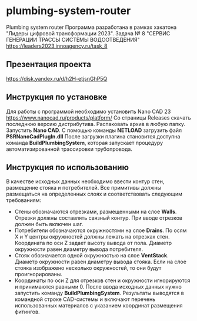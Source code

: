 # plumbing-system-router
Plumbing system router
Программа разработана в рамках хакатона "Лидеры цифровой трансформации 2023".
Задача № 8 "СЕРВИС ГЕНЕРАЦИИ ТРАССЫ СИСТЕМЫ ВОДООТВЕДЕНИЯ"
https://leaders2023.innoagency.ru/task_8

## Презентация проекта
https://disk.yandex.ru/d/h2H-etjsnGhP5Q

## Инструкция по установке
Для работы с программой необходимо установить Nano CAD 23 https://www.nanocad.ru/products/platform/
Со страницы Releases скачать последнюю версию дистрибутива.
Распаковать архив в любую папку.
Запустить **Nano CAD**.
С помощью команды **NETLOAD** загрузить файл **PSRNanoCadPlugIn.dll**
После загрузки плагина становится доступна команда **BuildPlumbingSystem**, которая запускает процедуру автоматизированной трассировки трубопровода.

## Инструкция по использованию
В качестве исходных данных необходимо ввести контур стен, размещение стояка и потребителей.
Все примитивы должны размещаться на определенных слоях и соответствовать следующим требованиям:
- Стены обозначаются отрезками, размещенными на слое **Walls**. Отрезки должны составлять связный контур. При вводе отрезков должен быть включен шаг.
- Потребители обозначаются окружностями на слое **Drains**. По осям X и Y центры окружностей должны лежать на отрезках стен. Координата по оси Z задает высоту вывода от пола. Диаметр окружности равен диаметру вывода потребителя.
- Стояк обозначается одной окружностью на слое **VentStack**. Диаметр окружности равен диаметру вывода стояка. Если на слое стояка изображено несколько окружностей, то они будут проигнорированы.
- Координаты по оси Z для отрезков стен и окружности игнорируются и принимаются равными 0.
После ввода исходных данных нужно запустить команду **BuildPlumbingSystem**.
Результаты выводятся в командной строке CAD-системы и включают перечень использованных материалов с указанием координат размещения фитингов.
